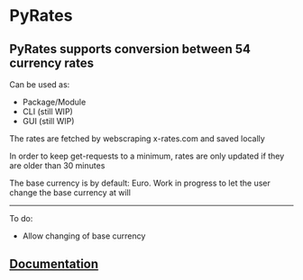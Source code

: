 PyRates
=============
PyRates supports conversion between 54 currency rates
-------
Can be used as:
- Package/Module
- CLI (still WIP)
- GUI (still WIP)

The rates are fetched by webscraping x-rates.com and saved locally

In order to keep get-requests to a minimum, rates are only updated if they are older than 30 minutes

The base currency is by default: Euro. Work in progress to let the user change the base currency at will

-------------

To do:
- Allow changing of base currency

## [Documentation](https://github.com/Lindeneg/pyrates-cl/tree/0.2/docs)